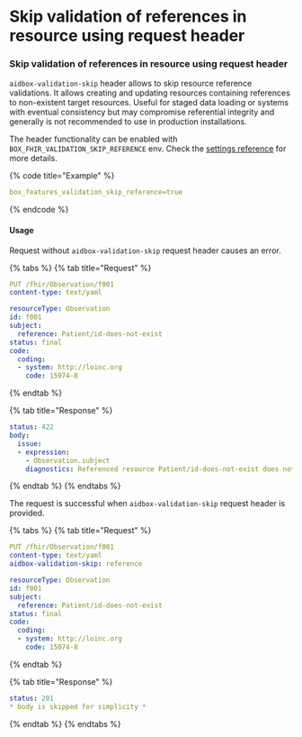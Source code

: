 # Skip validation of references in resource using request header

### Skip validation of references in resource using request header

`aidbox-validation-skip` header allows to skip resource reference validations. It allows creating and updating resources containing references to non-existent target resources. Useful for staged data loading or systems with eventual consistency but may compromise referential integrity and generally is not recommended to use in production installations.

The header functionality can be enabled with `BOX_FHIR_VALIDATION_SKIP_REFERENCE` env. Check the [settings reference](../reference/settings/fhir#fhir.validation.skip-reference) for more details.

{% code title="Example" %}
```yaml
box_features_validation_skip_reference=true
```
{% endcode %}

#### Usage

Request without `aidbox-validation-skip` request header causes an error.

{% tabs %}
{% tab title="Request" %}
```yaml
PUT /fhir/Observation/f001
content-type: text/yaml

resourceType: Observation
id: f001
subject:
  reference: Patient/id-does-not-exist
status: final
code:
  coding:
  - system: http://loinc.org
    code: 15074-8
```
{% endtab %}

{% tab title="Response" %}
```yaml
status: 422
body:
  issue:
  - expression:
    - Observation.subject
    diagnostics: Referenced resource Patient/id-does-not-exist does not exist
```
{% endtab %}
{% endtabs %}

The request is successful when `aidbox-validation-skip` request header is provided.

{% tabs %}
{% tab title="Request" %}
```yaml
PUT /fhir/Observation/f001
content-type: text/yaml
aidbox-validation-skip: reference

resourceType: Observation
id: f001
subject:
  reference: Patient/id-does-not-exist
status: final
code:
  coding:
  - system: http://loinc.org
    code: 15074-8
```
{% endtab %}

{% tab title="Response" %}
```yaml
status: 201
* body is skipped for simplicity *
```
{% endtab %}
{% endtabs %}
